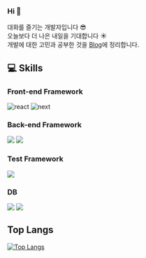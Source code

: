 ### Hi 👋

대화를 즐기는 개발자입니다 😎 \
오늘보다 더 나은 내일을 기대합니다 ☀️ \
개발에 대한 고민과 공부한 것을 [Blog](https://velog.io/@sinf)에 정리합니다.

## 💻 Skills

### Front-end Framework

<img alt="react" src ="https://img.shields.io/badge/react-61DAFB.svg?&style=for-the-badge&logo=react&logoColor=black"/> <img alt="next" src="https://img.shields.io/badge/next-000000.svg?&style=for-the-badge&logo=Next.js&logoColor=white" />

### Back-end Framework

<img src="https://img.shields.io/badge/NestJS-E0234E?style=for-the-badge&logo=NestJS&logoColor=white" /> <img src="https://img.shields.io/badge/Express.js-000000?style=for-the-badge&logo=express&logoColor=white" /> 

### Test Framework

<img src="https://img.shields.io/badge/Jest-C21325?style=for-the-badge&logo=jest&logoColor=white" /> 

### DB

<img src="https://img.shields.io/badge/PostgreSQL-316192?style=for-the-badge&logo=postgresql&logoColor=white" /> <img src="https://img.shields.io/badge/MongoDB-4EA94B?style=for-the-badge&logo=mongodb&logoColor=white" /> 

## Top Langs

[![Top Langs](https://github-readme-stats.vercel.app/api/top-langs/?username=0sinf&layout=compact)](https://github.com/anuraghazra/github-readme-stats)
